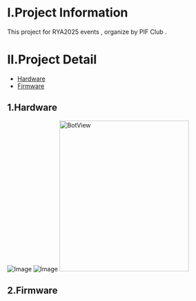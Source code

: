 
# I.Project Information 
This project for RYA2025 events , organize by PIF Club .
# II.Project Detail
- [Hardware](#1.hardware)
- [Firmware](#2.firmware)
## 1.Hardware
![Image](https://github.com/user-attachments/assets/8089a303-c853-4895-ac29-bbc5983f9dfe)
![Image](https://github.com/user-attachments/assets/7c6bdbbd-e477-4c4c-abab-cb76dc45bbd3)
<img src="https://github.com/user-attachments/assets/8089a303-c853-4895-ac29-bbc5983f9dfe" alt="BotView" width="300" height="350">

## 2.Firmware
